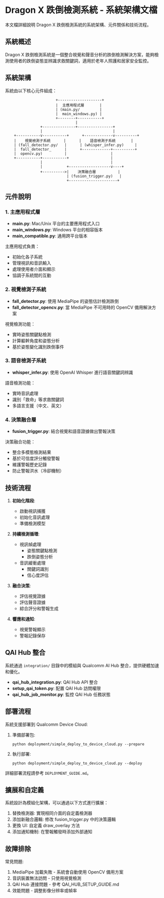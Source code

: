# Dragon X 跌倒檢測系統 - 系統架構文檔

本文檔詳細說明 Dragon X 跌倒檢測系統的系統架構、元件關係和技術流程。

## 系統概述

Dragon X 跌倒檢測系統是一個整合視覺和聲音分析的跌倒檢測解決方案，能夠檢測使用者的跌倒姿態並辨識求救關鍵詞，適用於老年人照護和居家安全監控。

## 系統架構

系統由以下核心元件組成：

```
                       +--------------------+
                       |  主應用程式層       |
                       | (main.py/         |
                       |  main_windows.py) |
                       +--------+-----------+
                                |
                +---------------+----------------+
                |                                |
    +-----------v-----------+      +-------------v----------+
    |    視覺檢測子系統      |      |    語音檢測子系統       |
    | (fall_detector.py/   |      | (whisper_infer.py)     |
    |  fall_detector_      |      +-------------+----------+
    |  opencv.py)          |                    |
    +-----------+-----------+                   |
                |                               |
                |           +-------------------v----+
                +---------->|    決策融合層          |
                            | (fusion_trigger.py)   |
                            +----------------------+
```

## 元件說明

### 1. 主應用程式層

- **main.py**: Mac/Unix 平台的主要應用程式入口
- **main_windows.py**: Windows 平台的相容版本
- **main_compatible.py**: 通用跨平台版本

主應用程式負責：
- 初始化各子系統
- 管理視訊和音訊輸入
- 處理使用者介面和顯示
- 協調子系統間的互動

### 2. 視覺檢測子系統

- **fall_detector.py**: 使用 MediaPipe 的姿態估計檢測跌倒
- **fall_detector_opencv.py**: 當 MediaPipe 不可用時的 OpenCV 備用解決方案

視覺檢測功能：
- 實時姿態關鍵點檢測
- 計算軀幹角度和姿態分析
- 基於姿態變化識別跌倒事件

### 3. 語音檢測子系統

- **whisper_infer.py**: 使用 OpenAI Whisper 進行語音關鍵詞辨識

語音檢測功能：
- 實時音訊處理
- 識別「救命」等求救關鍵詞
- 多語言支援（中文、英文）

### 4. 決策融合層

- **fusion_trigger.py**: 結合視覺和語音證據做出警報決策

決策融合功能：
- 整合多模態檢測結果
- 基於可信度評分觸發警報
- 維護警報歷史記錄
- 防止警報洪水（冷卻機制）

## 技術流程

1. **初始化階段**:
   - 啟動視訊捕獲
   - 初始化音訊處理
   - 準備檢測模型

2. **持續檢測循環**:
   - 視訊幀處理
     - 姿態關鍵點檢測
     - 跌倒姿態分析
   - 音訊緩衝處理
     - 關鍵詞識別
     - 信心度評估

3. **融合決策**:
   - 評估視覺證據
   - 評估聲音證據
   - 綜合評分和警報生成

4. **響應和通知**:
   - 視覺警報顯示
   - 警報記錄保存

## QAI Hub 整合

系統通過 `integration/` 目錄中的模組與 Qualcomm AI Hub 整合，提供硬體加速和優化。

- **qai_hub_integration.py**: QAI Hub API 整合
- **setup_qai_token.py**: 配置 QAI Hub 訪問權限
- **qai_hub_job_monitor.py**: 監控 QAI Hub 任務狀態

## 部署流程

系統支援部署到 Qualcomm Device Cloud:

1. 準備部署包:
   ```
   python deployment/simple_deploy_to_device_cloud.py --prepare
   ```

2. 執行部署:
   ```
   python deployment/simple_deploy_to_device_cloud.py --deploy
   ```

詳細部署流程請參考 `DEPLOYMENT_GUIDE.md`。

## 擴展和自定義

系統設計為模組化架構，可以通過以下方式進行擴展：

1. 替換檢測器: 實現相同介面的自定義檢測器
2. 添加新融合邏輯: 修改 fusion_trigger.py 中的決策邏輯
3. 更換 UI: 自定義 draw_overlay 方法
4. 添加通知機制: 在警報觸發時添加外部通知

## 故障排除

常見問題:

1. MediaPipe 加載失敗 - 系統會自動使用 OpenCV 備用方案
2. 音訊裝置無法訪問 - 只使用視覺檢測
3. QAI Hub 連接問題 - 參考 QAI_HUB_SETUP_GUIDE.md
4. 效能問題 - 調整影像分辨率或幀率
